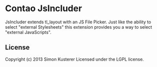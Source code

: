 # Contao JsIncluder

JsIncluder extends tl_layout with an JS File Picker. Just like the ability to select "external Stylesheets" this
extension provides you a way to select "external JavaScripts".

## License
Copyright (c) 2013 Simon Kusterer
Licensed under the LGPL license.